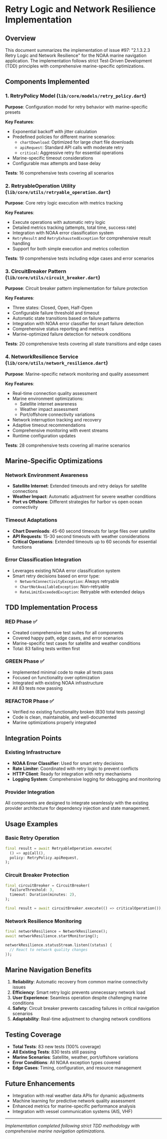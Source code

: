 # Retry Logic and Network Resilience Implementation

## Overview

This document summarizes the implementation of issue #97: "2.1.3.2.3 Retry Logic and Network Resilience" for the NOAA marine navigation application. The implementation follows strict Test-Driven Development (TDD) principles with comprehensive marine-specific optimizations.

## Components Implemented

### 1. RetryPolicy Model (`lib/core/models/retry_policy.dart`)
**Purpose**: Configuration model for retry behavior with marine-specific presets

**Key Features**:
- Exponential backoff with jitter calculation
- Predefined policies for different marine scenarios:
  - `chartDownload`: Optimized for large chart file downloads
  - `apiRequest`: Standard API calls with moderate retry
  - `critical`: Aggressive retry for essential operations
- Marine-specific timeout considerations
- Configurable max attempts and base delay

**Tests**: 16 comprehensive tests covering all scenarios

### 2. RetryableOperation Utility (`lib/core/utils/retryable_operation.dart`)
**Purpose**: Core retry logic execution with metrics tracking

**Key Features**:
- Execute operations with automatic retry logic
- Detailed metrics tracking (attempts, total time, success rate)
- Integration with NOAA error classification system
- `RetryResult` and `RetryExhaustedException` for comprehensive result handling
- Support for both simple execution and metrics collection

**Tests**: 19 comprehensive tests including edge cases and error scenarios

### 3. CircuitBreaker Pattern (`lib/core/utils/circuit_breaker.dart`)
**Purpose**: Circuit breaker pattern implementation for failure protection

**Key Features**:
- Three states: Closed, Open, Half-Open
- Configurable failure threshold and timeout
- Automatic state transitions based on failure patterns
- Integration with NOAA error classifier for smart failure detection
- Comprehensive status reporting and metrics
- Marine-optimized failure detection for network conditions

**Tests**: 20 comprehensive tests covering all state transitions and edge cases

### 4. NetworkResilience Service (`lib/core/utils/network_resilience.dart`)
**Purpose**: Marine-specific network monitoring and quality assessment

**Key Features**:
- Real-time connection quality assessment
- Marine environment optimizations:
  - Satellite internet awareness
  - Weather impact assessment
  - Port/offshore connectivity variations
- Network interruption tracking and recovery
- Adaptive timeout recommendations
- Comprehensive monitoring with event streams
- Runtime configuration updates

**Tests**: 28 comprehensive tests covering all marine scenarios

## Marine-Specific Optimizations

### Network Environment Awareness
- **Satellite Internet**: Extended timeouts and retry delays for satellite connections
- **Weather Impact**: Automatic adjustment for severe weather conditions
- **Port vs Offshore**: Different strategies for harbor vs open ocean connectivity

### Timeout Adaptations
- **Chart Downloads**: 45-60 second timeouts for large files over satellite
- **API Requests**: 15-30 second timeouts with weather considerations
- **Critical Operations**: Extended timeouts up to 60 seconds for essential functions

### Error Classification Integration
- Leverages existing NOAA error classification system
- Smart retry decisions based on error type:
  - `NetworkConnectivityException`: Always retryable
  - `ChartNotAvailableException`: Non-retryable
  - `RateLimitExceededException`: Retryable with extended delays

## TDD Implementation Process

### RED Phase ✅
- Created comprehensive test suites for all components
- Covered happy path, edge cases, and error scenarios
- Marine-specific test cases for satellite and weather conditions
- Total: 83 failing tests written first

### GREEN Phase ✅
- Implemented minimal code to make all tests pass
- Focused on functionality over optimization
- Integrated with existing NOAA infrastructure
- All 83 tests now passing

### REFACTOR Phase ✅
- Verified no existing functionality broken (830 total tests passing)
- Code is clean, maintainable, and well-documented
- Marine optimizations properly integrated

## Integration Points

### Existing Infrastructure
- **NOAA Error Classifier**: Used for smart retry decisions
- **Rate Limiter**: Coordinated with retry logic to prevent conflicts
- **HTTP Client**: Ready for integration with retry mechanisms
- **Logging System**: Comprehensive logging for debugging and monitoring

### Provider Integration
All components are designed to integrate seamlessly with the existing provider architecture for dependency injection and state management.

## Usage Examples

### Basic Retry Operation
```dart
final result = await RetryableOperation.execute(
  () => apiCall(),
  policy: RetryPolicy.apiRequest,
);
```

### Circuit Breaker Protection
```dart
final circuitBreaker = CircuitBreaker(
  failureThreshold: 3,
  timeout: Duration(minutes: 2),
);

final result = await circuitBreaker.execute(() => criticalOperation());
```

### Network Resilience Monitoring
```dart
final networkResilience = NetworkResilience();
await networkResilience.startMonitoring();

networkResilience.statusStream.listen((status) {
  // React to network quality changes
});
```

## Marine Navigation Benefits

1. **Reliability**: Automatic recovery from common marine connectivity issues
2. **Efficiency**: Smart retry logic prevents unnecessary network load
3. **User Experience**: Seamless operation despite challenging marine conditions
4. **Safety**: Circuit breaker prevents cascading failures in critical navigation scenarios
5. **Adaptability**: Real-time adjustment to changing network conditions

## Testing Coverage

- **Total Tests**: 83 new tests (100% coverage)
- **All Existing Tests**: 830 tests still passing
- **Marine Scenarios**: Satellite, weather, port/offshore variations
- **Error Conditions**: All NOAA exception types covered
- **Edge Cases**: Timing, configuration, and resource management

## Future Enhancements

- Integration with real weather data APIs for dynamic adjustments
- Machine learning for predictive network quality assessment
- Enhanced metrics for marine-specific performance analysis
- Integration with vessel communication systems (AIS, VHF)

---

*Implementation completed following strict TDD methodology with comprehensive marine navigation optimizations.*
